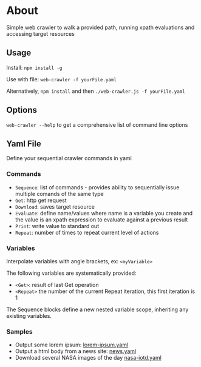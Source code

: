 # About
Simple web crawler to walk a provided path, running xpath evaluations and accessing target resources

## Usage
Install: `npm install -g`

Use with file: `web-crawler -f yourFile.yaml`

Alternatively, `npm install` and then `./web-crawler.js -f yourFile.yaml`

## Options
`web-crawler --help` to get a comprehensive list of command line options

## Yaml File
Define your sequential crawler commands in yaml

### Commands
- `Sequence`: list of commands - provides ability to sequentially issue multiple comands of the same type
- `Get`: http get request
- `Download`: saves target resource
- `Evaluate`: define name/values where name is a variable you create and the value is an xpath expression to evaluate against a previous result
- `Print`: write value to standard out
- `Repeat`: number of times to repeat current level of actions

### Variables
Interpolate variables with angle brackets, ex: `<myVariable>`

The following variables are systematically provided:
- `<Get>`: result of last Get operation
- `<Repeat>` the number of the current Repeat iteration, this first iteration is 1

The Sequence blocks define a new nested variable scope, inheriting any existing variables.

### Samples
- Output some lorem ipsum: [lorem-ipsum.yaml](samples/lorem-ipsum.yaml)
- Output a html body from a news site: [news.yaml](samples/news.yaml)
- Download several NASA images of the day [nasa-iotd.yaml](samples/nasa-iotd.yaml)
